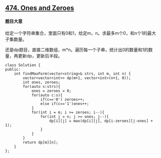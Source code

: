 ## [474. Ones and Zeroes](https://leetcode.com/problems/ones-and-zeroes/)

#### 题目大意

给定一个字符串集合，里面只有0和1，给定m，n。求最多m个0，和n个1的最大子集数量。

还是dp题目，直接二维数组，m*n。遍历每一个子串，统计出0的数量和1的数量，再更新dp，更新后半段。

```
class Solution {
public:
    int findMaxForm(vector<string>& strs, int m, int n) {
        vector<vector<int>> dp(m+1, vector<int>(n+1, 0));
        int ones, zeroes;
        for(auto s:strs){
            ones = zeroes = 0;
            for(auto c:s){
                if(c=='0') zeroes++;
                else if(c=='1')ones++;
            }
            for(int i = m; i >= zeroes; i--){
                for(int j = n; j >= ones; j--){
                    dp[i][j] = max(dp[i][j], dp[i-zeroes][j-ones] + 1);
                }
            }
        }
        return dp[m][n];
    }
};
```
